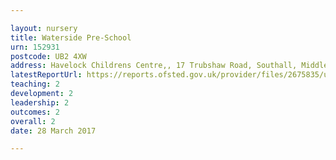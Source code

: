 ```yaml
---

layout: nursery
title: Waterside Pre-School
urn: 152931
postcode: UB2 4XW
address: Havelock Childrens Centre,, 17 Trubshaw Road, Southall, Middlesex, UB2 4XW
latestReportUrl: https://reports.ofsted.gov.uk/provider/files/2675835/urn/152931.pdf
teaching: 2
development: 2
leadership: 2
outcomes: 2
overall: 2
date: 28 March 2017

---
```

